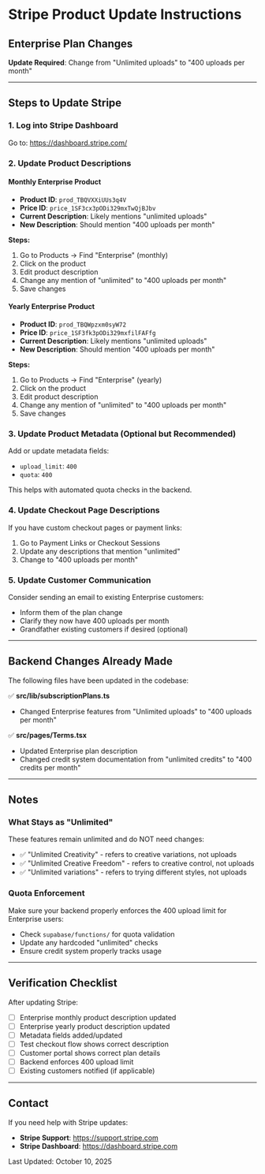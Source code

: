 # Stripe Product Update Instructions

## Enterprise Plan Changes
**Update Required**: Change from "Unlimited uploads" to "400 uploads per month"

---

## Steps to Update Stripe

### 1. Log into Stripe Dashboard
Go to: https://dashboard.stripe.com/

### 2. Update Product Descriptions

#### Monthly Enterprise Product
- **Product ID**: `prod_TBQVXXiUUs3q4V`
- **Price ID**: `price_1SF3cx3pODi329mxTwQjBJbv`
- **Current Description**: Likely mentions "unlimited uploads"
- **New Description**: Should mention "400 uploads per month"

**Steps:**
1. Go to Products → Find "Enterprise" (monthly)
2. Click on the product
3. Edit product description
4. Change any mention of "unlimited" to "400 uploads per month"
5. Save changes

#### Yearly Enterprise Product
- **Product ID**: `prod_TBQWpzxm0syW72`
- **Price ID**: `price_1SF3fk3pODi329mxfilFAFfg`
- **Current Description**: Likely mentions "unlimited uploads"
- **New Description**: Should mention "400 uploads per month"

**Steps:**
1. Go to Products → Find "Enterprise" (yearly)
2. Click on the product
3. Edit product description
4. Change any mention of "unlimited" to "400 uploads per month"
5. Save changes

### 3. Update Product Metadata (Optional but Recommended)

Add or update metadata fields:
- `upload_limit`: `400`
- `quota`: `400`

This helps with automated quota checks in the backend.

### 4. Update Checkout Page Descriptions

If you have custom checkout pages or payment links:
1. Go to Payment Links or Checkout Sessions
2. Update any descriptions that mention "unlimited"
3. Change to "400 uploads per month"

### 5. Update Customer Communication

Consider sending an email to existing Enterprise customers:
- Inform them of the plan change
- Clarify they now have 400 uploads per month
- Grandfather existing customers if desired (optional)

---

## Backend Changes Already Made

The following files have been updated in the codebase:

✅ **src/lib/subscriptionPlans.ts**
- Changed Enterprise features from "Unlimited uploads" to "400 uploads per month"

✅ **src/pages/Terms.tsx**
- Updated Enterprise plan description
- Changed credit system documentation from "unlimited credits" to "400 credits per month"

---

## Notes

### What Stays as "Unlimited"
These features remain unlimited and do NOT need changes:
- ✅ "Unlimited Creativity" - refers to creative variations, not uploads
- ✅ "Unlimited Creative Freedom" - refers to creative control, not uploads
- ✅ "Unlimited variations" - refers to trying different styles, not uploads

### Quota Enforcement
Make sure your backend properly enforces the 400 upload limit for Enterprise users:
- Check `supabase/functions/` for quota validation
- Update any hardcoded "unlimited" checks
- Ensure credit system properly tracks usage

---

## Verification Checklist

After updating Stripe:
- [ ] Enterprise monthly product description updated
- [ ] Enterprise yearly product description updated
- [ ] Metadata fields added/updated
- [ ] Test checkout flow shows correct description
- [ ] Customer portal shows correct plan details
- [ ] Backend enforces 400 upload limit
- [ ] Existing customers notified (if applicable)

---

## Contact

If you need help with Stripe updates:
- **Stripe Support**: https://support.stripe.com
- **Stripe Dashboard**: https://dashboard.stripe.com

Last Updated: October 10, 2025
